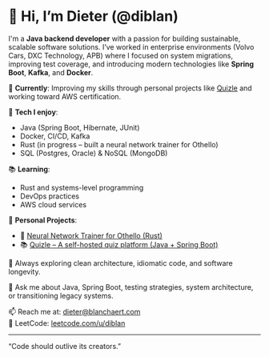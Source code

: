 # 👋 Hi, I’m Dieter (@diblan)

I'm a **Java backend developer** with a passion for building sustainable, scalable software solutions. I’ve worked in enterprise environments (Volvo Cars, DXC Technology, APB) where I focused on system migrations, improving test coverage, and introducing modern technologies like **Spring Boot**, **Kafka**, and **Docker**.

💼 **Currently**: Improving my skills through personal projects like [Quizle](https://github.com/diblan/quizle) and working toward AWS certification.

🧠 **Tech I enjoy**:
- Java (Spring Boot, Hibernate, JUnit)
- Docker, CI/CD, Kafka
- Rust (in progress – built a neural network trainer for Othello)
- SQL (Postgres, Oracle) & NoSQL (MongoDB)

📚 **Learning**:
- Rust and systems-level programming
- DevOps practices
- AWS cloud services

🔭 **Personal Projects**:
- 🧠 [Neural Network Trainer for Othello (Rust)](https://github.com/diblan/othello)
- 📚 [Quizle – A self-hosted quiz platform (Java + Spring Boot)](https://github.com/diblan/quizle)

🌱 Always exploring clean architecture, idiomatic code, and software longevity.

💬 Ask me about Java, Spring Boot, testing strategies, system architecture, or transitioning legacy systems.

📫 Reach me at: [dieter@blanchaert.com](mailto:dieter@blanchaert.com)  
🔗 LeetCode: [leetcode.com/u/diblan](https://leetcode.com/u/diblan/)

---
“Code should outlive its creators.”


<!---
diblan/diblan is a ✨ special ✨ repository because its `README.md` (this file) appears on your GitHub profile.
You can click the Preview link to take a look at your changes.
--->
